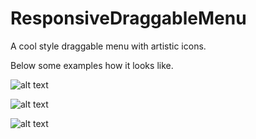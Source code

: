# ResponsiveDraggableMenu
A cool style draggable menu with artistic icons.

Below some examples how it looks like.


![alt text](https://raw.githubusercontent.com/ivovacca/ResponsiveDraggableMenu/master/examples/example1.png)

![alt text](https://raw.githubusercontent.com/ivovacca/ResponsiveDraggableMenu/master/examples/example2.png)

![alt text](https://raw.githubusercontent.com/ivovacca/ResponsiveDraggableMenu/master/examples/example3.png)